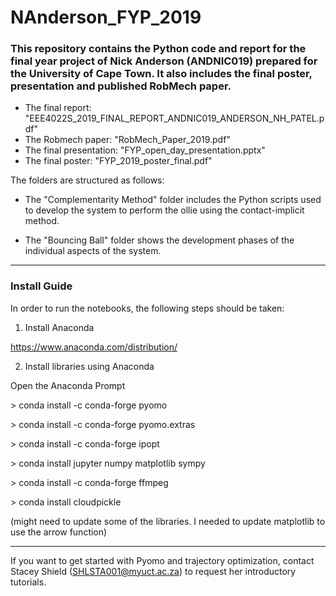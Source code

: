 # NAnderson_FYP_2019

### This repository contains the Python code and report for the final year project of Nick Anderson (ANDNIC019) prepared for the University of Cape Town. It also includes the final poster, presentation and published RobMech paper. 

* The final report: "EEE4022S_2019_FINAL_REPORT_ANDNIC019_ANDERSON_NH_PATEL.pdf"
* The Robmech paper: "RobMech_Paper_2019.pdf"
* The final presentation: "FYP_open_day_presentation.pptx"
* The final poster: "FYP_2019_poster_final.pdf"

The folders are structured as follows:

* The "Complementarity Method" folder includes the Python scripts used to develop the system to perform the ollie using the contact-implicit method.

* The "Bouncing Ball" folder shows the development phases of the individual aspects of the system.

------------------------------------------------------------------------------------------------------------------------------------------

### Install Guide

In order to run the notebooks, the following steps should be taken:

1. Install Anaconda

https://www.anaconda.com/distribution/

2. Install libraries using Anaconda

Open the Anaconda Prompt

\> conda install -c conda-forge pyomo

\> conda install -c conda-forge pyomo.extras

\> conda install -c conda-forge ipopt

\> conda install jupyter numpy matplotlib sympy

\> conda install -c conda-forge ffmpeg

\> conda install cloudpickle

(might need to update some of the libraries. I needed to update matplotlib to use the arrow function)

------------------------------------------------------------------------------------------------------------------------------------------

If you want to get started with Pyomo and trajectory optimization, contact Stacey Shield (SHLSTA001@myuct.ac.za) to request her introductory tutorials.   
